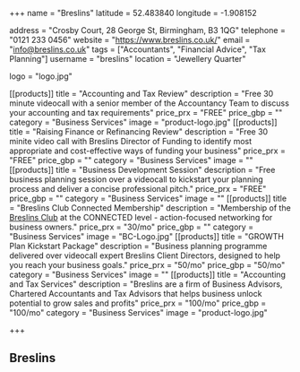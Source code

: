+++
name = "Breslins"
latitude = 52.483840
longitude = -1.908152

address = "Crosby Court, 28 George St, Birmingham, B3 1QG"
telephone = "0121 233 0456"
website = "https://www.breslins.co.uk/"
email = "info@breslins.co.uk"
tags = ["Accountants", "Financial Advice", "Tax Planning"]
username = "breslins"
location = "Jewellery Quarter"

logo = "logo.jpg"


[[products]]
  title = "Accounting and Tax Review"
  description = "Free 30 minute videocall with a senior member of the Accountancy Team to discuss your accounting and tax requirements"
  price_prx = "FREE"
  price_gbp = ""
  category = "Business Services"
  image = "product-logo.jpg"
[[products]]
  title = "Raising Finance or Refinancing Review"
  description = "Free 30 minite video call with Breslins Director of Funding to identify most appropriate and cost-effective ways of funding your business"
  price_prx = "FREE"
  price_gbp = ""
  category = "Business Services"
  image = ""
[[products]]
  title = "Business Development Session"
  description = "Free business planning session over a videocall to kickstart your planning process and deliver a concise professional pitch."
  price_prx = "FREE"
  price_gbp = ""
  category = "Business Services"
  image = ""
[[products]]
  title = "Breslins Club Connected Membership"
  description = "Membership of the [Breslins Club](https://breslinsclub.co.uk/membership-plans/) at the CONNECTED level - action-focused networking for business owners."
  price_prx = "30/mo"
  price_gbp = ""
  category = "Business Services"
  image = "BC-Logo.jpg"
[[products]]
  title = "GROWTH Plan Kickstart Package"
  description = "Business planning programme delivered over videocall expert Breslins Client Directors, designed to help you reach your business goals."
  price_prx = "50/mo"
  price_gbp = "50/mo"
  category = "Business Services"
  image = ""
[[products]]
  title = "Accounting and Tax Services"
  description = "Breslins are a firm of Business Advisors, Chartered Accountants and Tax Advisors that helps business unlock potential to grow sales and profits"
  price_prx = "100/mo"
  price_gbp = "100/mo"
  category = "Business Services"
  image = "product-logo.jpg"

+++

## Breslins
